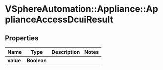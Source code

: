 # VSphereAutomation::Appliance::ApplianceAccessDcuiResult

## Properties
Name | Type | Description | Notes
------------ | ------------- | ------------- | -------------
**value** | **Boolean** |  | 


